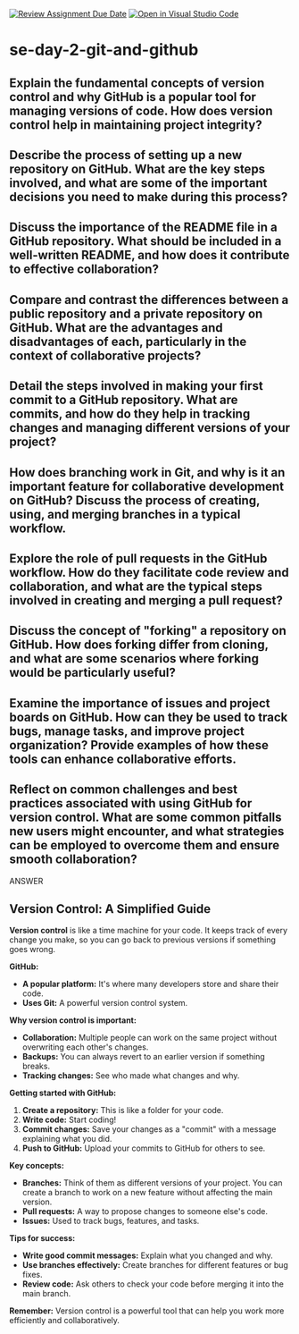 [![Review Assignment Due Date](https://classroom.github.com/assets/deadline-readme-button-22041afd0340ce965d47ae6ef1cefeee28c7c493a6346c4f15d667ab976d596c.svg)](https://classroom.github.com/a/8wgCKhpZ)
[![Open in Visual Studio Code](https://classroom.github.com/assets/open-in-vscode-2e0aaae1b6195c2367325f4f02e2d04e9abb55f0b24a779b69b11b9e10269abc.svg)](https://classroom.github.com/online_ide?assignment_repo_id=15585672&assignment_repo_type=AssignmentRepo)
# se-day-2-git-and-github
## Explain the fundamental concepts of version control and why GitHub is a popular tool for managing versions of code. How does version control help in maintaining project integrity?

## Describe the process of setting up a new repository on GitHub. What are the key steps involved, and what are some of the important decisions you need to make during this process?

## Discuss the importance of the README file in a GitHub repository. What should be included in a well-written README, and how does it contribute to effective collaboration?

## Compare and contrast the differences between a public repository and a private repository on GitHub. What are the advantages and disadvantages of each, particularly in the context of collaborative projects?

## Detail the steps involved in making your first commit to a GitHub repository. What are commits, and how do they help in tracking changes and managing different versions of your project?

## How does branching work in Git, and why is it an important feature for collaborative development on GitHub? Discuss the process of creating, using, and merging branches in a typical workflow.

## Explore the role of pull requests in the GitHub workflow. How do they facilitate code review and collaboration, and what are the typical steps involved in creating and merging a pull request?

## Discuss the concept of "forking" a repository on GitHub. How does forking differ from cloning, and what are some scenarios where forking would be particularly useful?

## Examine the importance of issues and project boards on GitHub. How can they be used to track bugs, manage tasks, and improve project organization? Provide examples of how these tools can enhance collaborative efforts.

## Reflect on common challenges and best practices associated with using GitHub for version control. What are some common pitfalls new users might encounter, and what strategies can be employed to overcome them and ensure smooth collaboration?


ANSWER

## Version Control: A Simplified Guide

**Version control** is like a time machine for your code. It keeps track of every change you make, so you can go back to previous versions if something goes wrong.

**GitHub:**

* **A popular platform:** It's where many developers store and share their code.
* **Uses Git:** A powerful version control system.

**Why version control is important:**

* **Collaboration:** Multiple people can work on the same project without overwriting each other's changes.
* **Backups:** You can always revert to an earlier version if something breaks.
* **Tracking changes:** See who made what changes and why.

**Getting started with GitHub:**

1. **Create a repository:** This is like a folder for your code.
2. **Write code:** Start coding!
3. **Commit changes:** Save your changes as a "commit" with a message explaining what you did.
4. **Push to GitHub:** Upload your commits to GitHub for others to see.

**Key concepts:**

* **Branches:** Think of them as different versions of your project. You can create a branch to work on a new feature without affecting the main version.
* **Pull requests:** A way to propose changes to someone else's code.
* **Issues:** Used to track bugs, features, and tasks.

**Tips for success:**

* **Write good commit messages:** Explain what you changed and why.
* **Use branches effectively:** Create branches for different features or bug fixes.
* **Review code:** Ask others to check your code before merging it into the main branch.

**Remember:** Version control is a powerful tool that can help you work more efficiently and collaboratively.
